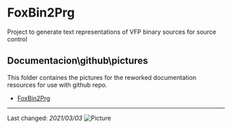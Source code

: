 # FoxBin2Prg

Project to generate text representations of VFP binary sources for source control

## Documentacion\github\pictures
This folder containes the pictures for the reworked documentation resources for use with github repo.


- [FoxBin2Prg](../FoxBin2Prg.md)

----
Last changed: _2021/03/03_ ![Picture](./pictures/vfpxpoweredby_alternative.gif)